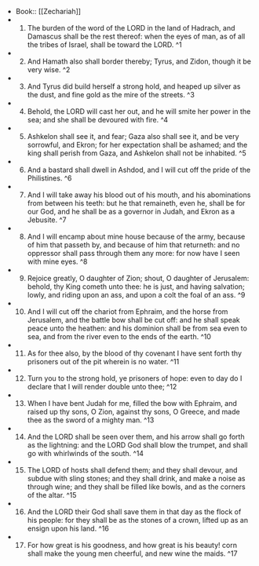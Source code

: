 - Book:: [[Zechariah]]
- 1. The burden of the word of the LORD in the land of Hadrach, and Damascus shall be the rest thereof: when the eyes of man, as of all the tribes of Israel, shall be toward the LORD. ^1
- 2. And Hamath also shall border thereby; Tyrus, and Zidon, though it be very wise. ^2
- 3. And Tyrus did build herself a strong hold, and heaped up silver as the dust, and fine gold as the mire of the streets. ^3
- 4. Behold, the LORD will cast her out, and he will smite her power in the sea; and she shall be devoured with fire. ^4
- 5. Ashkelon shall see it, and fear; Gaza also shall see it, and be very sorrowful, and Ekron; for her expectation shall be ashamed; and the king shall perish from Gaza, and Ashkelon shall not be inhabited. ^5
- 6. And a bastard shall dwell in Ashdod, and I will cut off the pride of the Philistines. ^6
- 7. And I will take away his blood out of his mouth, and his abominations from between his teeth: but he that remaineth, even he, shall be for our God, and he shall be as a governor in Judah, and Ekron as a Jebusite. ^7
- 8. And I will encamp about mine house because of the army, because of him that passeth by, and because of him that returneth: and no oppressor shall pass through them any more: for now have I seen with mine eyes. ^8
- 9. Rejoice greatly, O daughter of Zion; shout, O daughter of Jerusalem: behold, thy King cometh unto thee: he is just, and having salvation; lowly, and riding upon an ass, and upon a colt the foal of an ass. ^9
- 10. And I will cut off the chariot from Ephraim, and the horse from Jerusalem, and the battle bow shall be cut off: and he shall speak peace unto the heathen: and his dominion shall be from sea even to sea, and from the river even to the ends of the earth. ^10
- 11. As for thee also, by the blood of thy covenant I have sent forth thy prisoners out of the pit wherein is no water. ^11
- 12. Turn you to the strong hold, ye prisoners of hope: even to day do I declare that I will render double unto thee; ^12
- 13. When I have bent Judah for me, filled the bow with Ephraim, and raised up thy sons, O Zion, against thy sons, O Greece, and made thee as the sword of a mighty man. ^13
- 14. And the LORD shall be seen over them, and his arrow shall go forth as the lightning: and the LORD God shall blow the trumpet, and shall go with whirlwinds of the south. ^14
- 15. The LORD of hosts shall defend them; and they shall devour, and subdue with sling stones; and they shall drink, and make a noise as through wine; and they shall be filled like bowls, and as the corners of the altar. ^15
- 16. And the LORD their God shall save them in that day as the flock of his people: for they shall be as the stones of a crown, lifted up as an ensign upon his land. ^16
- 17. For how great is his goodness, and how great is his beauty! corn shall make the young men cheerful, and new wine the maids. ^17
